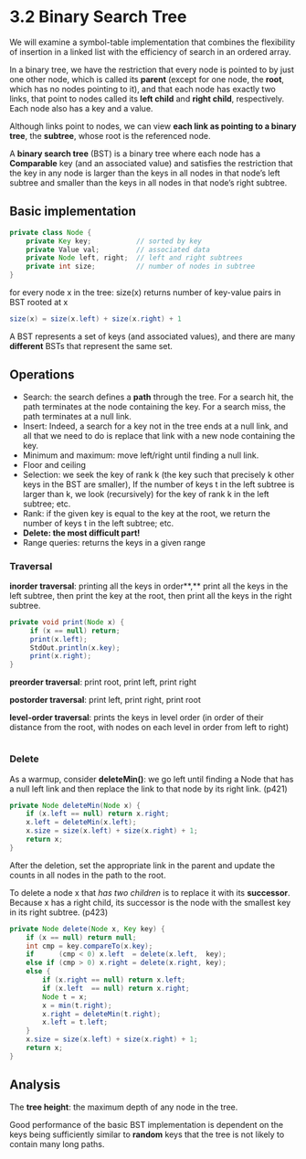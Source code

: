 # 3.2 Binary Search Tree

We will examine a symbol-table implementation that combines the flexibility of insertion in a linked list with the efficiency of search in an ordered array.

In a binary tree, we have the restriction that every node is pointed to by just one other node, which is called its **parent** \(except for one node, the **root**, which has no nodes pointing to it\), and that each node has exactly two links, that point to nodes called its **left child** and **right child**, respectively. Each node also has a key and a value.

Although links point to nodes, we can view **each link as pointing to a binary tree**, the **subtree**, whose root is the referenced node.

A **binary search tree** \(BST\) is a binary tree where each node has a **Comparable** key \(and an associated value\) and satisfies the restriction that the key in any node is larger than the keys in all nodes in that node’s left subtree and smaller than the keys in all nodes in that node’s right subtree.

## Basic implementation

```java
private class Node {
    private Key key;           // sorted by key
    private Value val;         // associated data
    private Node left, right;  // left and right subtrees
    private int size;          // number of nodes in subtree
}
```

for every node x in the tree: size\(x\) returns number of key-value pairs in BST rooted at x

```java
size(x) = size(x.left) + size(x.right) + 1
```

A BST represents a set of keys \(and associated values\), and there are many **different** BSTs that represent the same set.

## Operations

* Search: the search defines a **path** through the tree. For a search hit, the path terminates at the node containing the key. For a search miss, the path terminates at a null link.
* Insert: Indeed, a search for a key not in the tree ends at a null link, and all that we need to do is replace that link with a new node containing the key.
* Minimum and maximum: move left/right until finding a null link.
* Floor and ceiling
* Selection: we seek the key of rank k \(the key such that precisely k other keys in the BST are smaller\), If the number of keys t in the left subtree is larger than k, we look \(recursively\) for the key of rank k in the left subtree; etc.
* Rank: if the given key is equal to the key at the root, we return the number of keys t in the left subtree; etc.
* **Delete: the most difficult part!**
* Range queries: returns the keys in a given range

### Traversal

**inorder traversal**: printing all the keys in order**,** print all the keys in the left subtree, then print the key at the root, then print all the keys in the right subtree.

```java
private void print(Node x) {
     if (x == null) return;
     print(x.left);
     StdOut.println(x.key);
     print(x.right);
}
```

**preorder traversal**: print root, print left, print right

**postorder traversal**: print left, print right, print root

**level-order traversal**: prints the keys in level order \(in order of their distance from the root, with nodes on each level in order from left to right\)

```text

```

### Delete

As a warmup, consider **deleteMin\(\)**: we go left until finding a Node that has a null left link and then replace the link to that node by its right link. \(p421\)

```java
private Node deleteMin(Node x) {
    if (x.left == null) return x.right;
    x.left = deleteMin(x.left);
    x.size = size(x.left) + size(x.right) + 1;
    return x;
}
```

After the deletion, set the appropriate link in the parent and update the counts in all nodes in the path to the root.

To delete a node x that _has two children_ is to replace it with its **successor**. Because x has a right child, its successor is the node with the smallest key in its right subtree. \(p423\)

```java
private Node delete(Node x, Key key) {
    if (x == null) return null;
    int cmp = key.compareTo(x.key);
    if      (cmp < 0) x.left  = delete(x.left,  key);
    else if (cmp > 0) x.right = delete(x.right, key);
    else { 
        if (x.right == null) return x.left;
        if (x.left  == null) return x.right;
        Node t = x;
        x = min(t.right);
        x.right = deleteMin(t.right);
        x.left = t.left;
    } 
    x.size = size(x.left) + size(x.right) + 1;
    return x;
} 
```

## Analysis

The **tree height**: the maximum depth of any node in the tree.

Good performance of the basic BST implementation is dependent on the keys being sufficiently similar to **random** keys that the tree is not likely to contain many long paths. 



